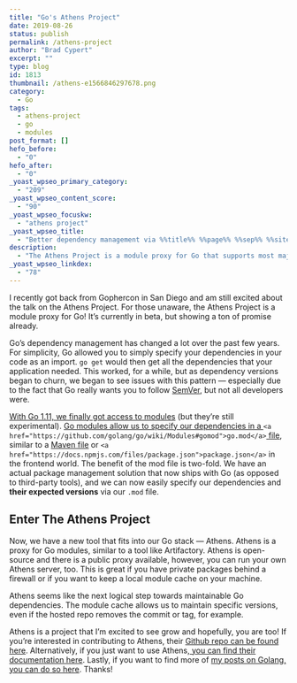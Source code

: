 ```yaml
---
title: "Go's Athens Project"
date: 2019-08-26
status: publish
permalink: /athens-project
author: "Brad Cypert"
excerpt: ""
type: blog
id: 1813
thumbnail: /athens-e1566846297678.png
category:
  - Go
tags:
  - athens-project
  - go
  - modules
post_format: []
hefo_before:
  - "0"
hefo_after:
  - "0"
_yoast_wpseo_primary_category:
  - "209"
_yoast_wpseo_content_score:
  - "90"
_yoast_wpseo_focuskw:
  - "athens project"
_yoast_wpseo_title:
  - "Better dependency management via %%title%% %%page%% %%sep%% %%sitename%%"
description:
  - "The Athens Project is a module proxy for Go that supports most major version control systems. Its currently in beta, but is growing fast."
_yoast_wpseo_linkdex:
  - "78"
---
```


I recently got back from Gophercon in San Diego and am still excited about the talk on the Athens Project. For those unaware, the Athens Project is a module proxy for Go! It’s currently in beta, but showing a ton of promise already.

Go’s dependency management has changed a lot over the past few years. For simplicity, Go allowed you to simply specify your dependencies in your code as an import. `go get` would then get all the dependencies that your application needed. This worked, for a while, but as dependency versions began to churn, we began to see issues with this pattern — especially due to the fact that Go really wants you to follow [SemVer](https://semver.org/), but not all developers were.

[With Go 1.11, we finally got access to modules](https://github.com/golang/go/wiki/Modules) (but they’re still experimental). [Go modules allow us to specify our dependencies in a ](https://github.com/golang/go/wiki/Modules#gomod)`<a href="https://github.com/golang/go/wiki/Modules#gomod">go.mod</a>`[ file](https://github.com/golang/go/wiki/Modules#gomod), similar to a [Maven file](https://maven.apache.org/pom.html#What_is_the_POM) or `<a href="https://docs.npmjs.com/files/package.json">package.json</a>` in the frontend world. The benefit of the mod file is two-fold. We have an actual package management solution that now ships with Go (as opposed to third-party tools), and we can now easily specify our dependencies and **their expected versions** via our `.mod` file.

## Enter The Athens Project

Now, we have a new tool that fits into our Go stack — Athens. Athens is a proxy for Go modules, similar to a tool like Artifactory. Athens is open-source and there is a public proxy available, however, you can run your own Athens server, too. This is great if you have private packages behind a firewall or if you want to keep a local module cache on your machine.

Athens seems like the next logical step towards maintainable Go dependencies. The module cache allows us to maintain specific versions, even if the hosted repo removes the commit or tag, for example.

Athens is a project that I’m excited to see grow and hopefully, you are too! If you’re interested in contributing to Athens, their [Github repo can be found here](https://github.com/gomods/athens#contributing). Alternatively, if you just want to use Athens,[ you can find their documentation here](https://docs.gomods.io/). Lastly, if you want to find more of [my posts on Golang, you can do so here](/tags/go/). Thanks!
